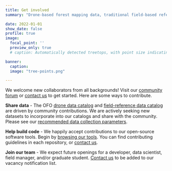 ```yaml
---
title: Get involved
summary: "Drone-based forest mapping data, traditional field-based reference data, and guidance for new data collection"

date: 2022-01-01
show_date: false
profile: true
image:
  focal_point: ''
  preview_only: true
  # caption: Automatically detected treetops, with point size indicating tree height, overlaid on drone-derived orthoimagery from the Tahoe National Forest

banner:
  caption:
  image: "tree-points.png"

---
```


We welcome new collaborators from all backgrounds! Visit our [community forum](https://github.com/orgs/open-forest-observatory/discussions) or [contact us](/about/#contact-us) to get started. Here are some ways to contribute.


<i class="fa-solid fa-database"></i> **Share data** - The OFO [drone data catalog](/data-drone/) and [field-reference data catalog](/data-field-ref/) are driven by community contributions. We are actively seeking new datasets to incorporate into our catalogs and share with the community. Please see our [recommended data collection parameters](/data-protocols/).

<i class="fa-solid fa-laptop-code"></i> **Help build code** - We happily accept contributions to our open-source software tools. Begin by [browsing our tools](/tools/). You can find contributing guidelines in each repository, or [contact us](/about/#contact-us).

<i class="fa-solid fa-users"></i> **Join our team** - We expect future openings for a developer, data scientist, field manager, and/or graduate student. [Contact us](/about/#contact-us) to be added to our vacancy notification list.

<br>